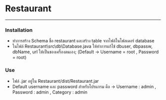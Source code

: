 # Restaurant
---
### Installation
* ทำการสร้าง Schema ชื่อ restaurant และสร้าง table จากไฟล์ในโฟลเดอร์ database
* ในไฟล์ Restaurant\src\db\Database.java ให้ทำการแก้ไข้ dbuser, dbpassw, dbName, url ให้เป็นของเครื่องตนเอง; (Default -> Username = root , Password = root)

### Use
* ไฟล์ .jar อยู่ใน Restaurant/dist/Restaurant.jar
* Default username และ password สำหรับโปรแกรม คือ -> Username : admin , Password : admin  , Category : admin
